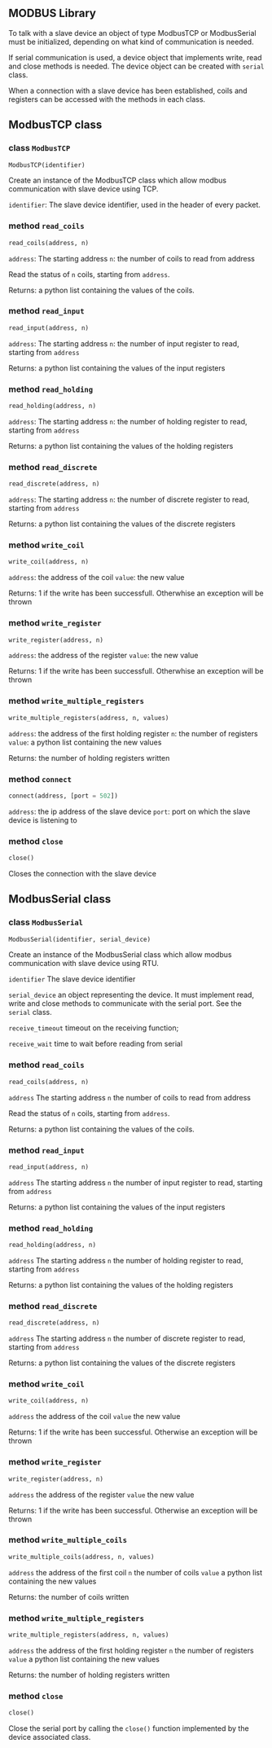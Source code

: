 ## MODBUS Library

To talk with a slave device an object of type ModbusTCP or ModbusSerial must be initialized, depending on what kind of communication is needed.

If serial communication is used, a device object that implements write, read and close methods is needed. The device object can be created with `serial` class.

When a connection with a slave device has been established, coils and registers can be accessed with the methods in each class.

## ModbusTCP class

### class `ModbusTCP`
```python
ModbusTCP(identifier)
```

Create an instance of the ModbusTCP class which allow modbus communication with slave device using TCP.

`identifier`: The slave device identifier, used in the header of every packet.


### method `read_coils`
```python
read_coils(address, n)
```

`address`: The starting address
`n`: the number of coils to read from address


Read the status of `n` coils, starting from `address`.

Returns:
a python list containing the values of the coils.


### method `read_input`
```python
read_input(address, n)
```

`address`: The starting address
`n`: the number of input register to read, starting from `address`

Returns:
a python list containing the values of the input registers


### method `read_holding`
```python
read_holding(address, n)
```

`address`: The starting address
`n`: the number of holding register to read, starting from `address`

Returns:
a python list containing the values of the holding registers


### method `read_discrete`
```python
read_discrete(address, n)
```

`address`: The starting address
`n`: the number of discrete register to read, starting from `address`

Returns:
a python list containing the values of the discrete registers


### method `write_coil`
```python
write_coil(address, n)
```

`address`: the address of the coil
`value`: the new value

Returns:
1 if the write has been successfull. Otherwhise an exception will be thrown


### method `write_register`
```python
write_register(address, n)
```

`address`: the address of the register
`value`: the new value

Returns:
1 if the write has been successfull. Otherwhise an exception will be thrown


### method `write_multiple_registers`
```python
write_multiple_registers(address, n, values)
```

`address`: the address of the first holding register
`n`: the number of registers
`value`: a python list containing the new values

Returns:
the number of holding registers written


### method `connect`
```python
connect(address, [port = 502])
```

`address`: the ip address of the slave device
`port`: port on which the slave device is listening to


### method `close`
```python
close()
```

Closes the connection with the slave device


## ModbusSerial class

### class `ModbusSerial`
```python
ModbusSerial(identifier, serial_device)
```
Create an instance of the ModbusSerial class which allow modbus communication with slave device using RTU.

`identifier` The slave device identifier

`serial_device` an object representing the device. It must implement read, write and close methods to communicate with the serial port. See the `serial` class.

`receive_timeout` timeout on the receiving function;

`receive_wait` time to wait before reading from serial


### method `read_coils`
```python
read_coils(address, n)
```

`address` The starting address
`n` the number of coils to read from address


Read the status of `n` coils, starting from `address`.

Returns:
a python list containing the values of the coils.


### method `read_input`
```python
read_input(address, n)
```

`address` The starting address
`n` the number of input register to read, starting from `address`

Returns:
a python list containing the values of the input registers


### method `read_holding`
```python
read_holding(address, n)
```

`address` The starting address
`n` the number of holding register to read, starting from `address`

Returns:
a python list containing the values of the holding registers


### method `read_discrete`
```python
read_discrete(address, n)
```

`address` The starting address
`n` the number of discrete register to read, starting from `address`

Returns:
a python list containing the values of the discrete registers


### method `write_coil`
```python
write_coil(address, n)
```

`address` the address of the coil
`value` the new value

Returns:
1 if the write has been successful. Otherwise an exception will be thrown


### method `write_register`
```python
write_register(address, n)
```

`address` the address of the register
`value` the new value

Returns:
1 if the write has been successful. Otherwise an exception will be thrown


### method `write_multiple_coils`
```python
write_multiple_coils(address, n, values)
```

`address` the address of the first coil
`n` the number of coils
`value` a python list containing the new values

Returns:
the number of coils written


### method `write_multiple_registers`
```python
write_multiple_registers(address, n, values)
```

`address` the address of the first holding register
`n` the number of registers
`value` a python list containing the new values

Returns:
the number of holding registers written


### method `close`
```python
close()
```

Close the serial port by calling the `close()` function implemented by the device associated class.

